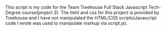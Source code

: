 This script is my code for the Team Treehouse Full Stack Javascript Tech-Degree course(project 3).
The html and css for this project is provided by Treehouse and I have not manipulated the HTML/CSS scripts(Javascript code I wrote was used to manipulate markup via script.js).
